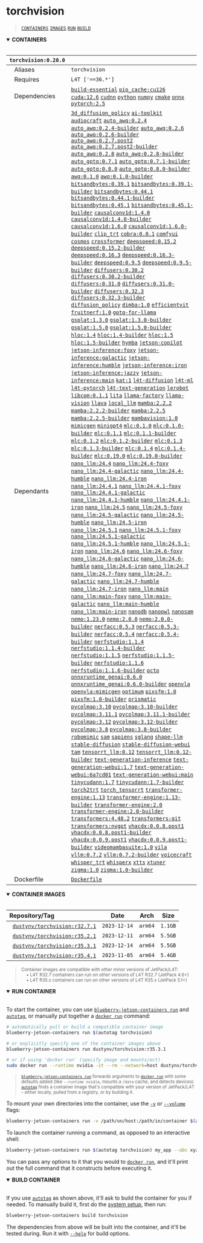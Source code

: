 # torchvision

> [`CONTAINERS`](#user-content-containers) [`IMAGES`](#user-content-images) [`RUN`](#user-content-run) [`BUILD`](#user-content-build)

<details open>
<summary><b><a id="containers">CONTAINERS</a></b></summary>
<br>

| **`torchvision:0.20.0`** | |
| :-- | :-- |
| &nbsp;&nbsp;&nbsp;Aliases | `torchvision` |
| &nbsp;&nbsp;&nbsp;Requires | `L4T ['==36.*']` |
| &nbsp;&nbsp;&nbsp;Dependencies | [`build-essential`](/packages/build/build-essential) [`pip_cache:cu126`](/packages/cuda/cuda) [`cuda:12.6`](/packages/cuda/cuda) [`cudnn`](/packages/cuda/cudnn) [`python`](/packages/build/python) [`numpy`](/packages/numeric/numpy) [`cmake`](/packages/build/cmake/cmake_pip) [`onnx`](/packages/ml/onnx) [`pytorch:2.5`](/packages/pytorch) |
| &nbsp;&nbsp;&nbsp;Dependants | [`3d_diffusion_policy`](/packages/robots/3d_diffusion_policy) [`ai-toolkit`](/packages/diffusion/ai-toolkit) [`audiocraft`](/packages/speech/audiocraft) [`auto_awq:0.2.4`](/packages/llm/auto_awq) [`auto_awq:0.2.4-builder`](/packages/llm/auto_awq) [`auto_awq:0.2.6`](/packages/llm/auto_awq) [`auto_awq:0.2.6-builder`](/packages/llm/auto_awq) [`auto_awq:0.2.7.post2`](/packages/llm/auto_awq) [`auto_awq:0.2.7.post2-builder`](/packages/llm/auto_awq) [`auto_awq:0.2.8`](/packages/llm/auto_awq) [`auto_awq:0.2.8-builder`](/packages/llm/auto_awq) [`auto_gptq:0.7.1`](/packages/llm/auto_gptq) [`auto_gptq:0.7.1-builder`](/packages/llm/auto_gptq) [`auto_gptq:0.8.0`](/packages/llm/auto_gptq) [`auto_gptq:0.8.0-builder`](/packages/llm/auto_gptq) [`awq:0.1.0`](/packages/llm/awq) [`awq:0.1.0-builder`](/packages/llm/awq) [`bitsandbytes:0.39.1`](/packages/llm/bitsandbytes) [`bitsandbytes:0.39.1-builder`](/packages/llm/bitsandbytes) [`bitsandbytes:0.44.1`](/packages/llm/bitsandbytes) [`bitsandbytes:0.44.1-builder`](/packages/llm/bitsandbytes) [`bitsandbytes:0.45.1`](/packages/llm/bitsandbytes) [`bitsandbytes:0.45.1-builder`](/packages/llm/bitsandbytes) [`causalconv1d:1.4.0`](/packages/ml/mamba/causalconv1d) [`causalconv1d:1.4.0-builder`](/packages/ml/mamba/causalconv1d) [`causalconv1d:1.6.0`](/packages/ml/mamba/causalconv1d) [`causalconv1d:1.6.0-builder`](/packages/ml/mamba/causalconv1d) [`clip_trt`](/packages/vit/clip_trt) [`cobra:0.0.1`](/packages/ml/mamba/cobra) [`comfyui`](/packages/diffusion/comfyui) [`cosmos`](/packages/robots/cosmos) [`crossformer`](/packages/robots/crossformer) [`deepspeed:0.15.2`](/packages/llm/deepspeed) [`deepspeed:0.15.2-builder`](/packages/llm/deepspeed) [`deepspeed:0.16.3`](/packages/llm/deepspeed) [`deepspeed:0.16.3-builder`](/packages/llm/deepspeed) [`deepspeed:0.9.5`](/packages/llm/deepspeed) [`deepspeed:0.9.5-builder`](/packages/llm/deepspeed) [`diffusers:0.30.2`](/packages/diffusion/diffusers) [`diffusers:0.30.2-builder`](/packages/diffusion/diffusers) [`diffusers:0.31.0`](/packages/diffusion/diffusers) [`diffusers:0.31.0-builder`](/packages/diffusion/diffusers) [`diffusers:0.32.3`](/packages/diffusion/diffusers) [`diffusers:0.32.3-builder`](/packages/diffusion/diffusers) [`diffusion_policy`](/packages/robots/diffusion_policy) [`dimba:1.0`](/packages/ml/mamba/dimba) [`efficientvit`](/packages/vit/efficientvit) [`fruitnerf:1.0`](/packages/nerf/fruitnerf) [`gptq-for-llama`](/packages/llm/gptq-for-llama) [`gsplat:1.3.0`](/packages/nerf/gsplat) [`gsplat:1.3.0-builder`](/packages/nerf/gsplat) [`gsplat:1.5.0`](/packages/nerf/gsplat) [`gsplat:1.5.0-builder`](/packages/nerf/gsplat) [`hloc:1.4`](/packages/nerf/hloc) [`hloc:1.4-builder`](/packages/nerf/hloc) [`hloc:1.5`](/packages/nerf/hloc) [`hloc:1.5-builder`](/packages/nerf/hloc) [`hymba`](/packages/llm/hymba) [`jetson-copilot`](/packages/rag/jetson-copilot) [`jetson-inference:foxy`](/packages/ml/jetson-inference) [`jetson-inference:galactic`](/packages/ml/jetson-inference) [`jetson-inference:humble`](/packages/ml/jetson-inference) [`jetson-inference:iron`](/packages/ml/jetson-inference) [`jetson-inference:jazzy`](/packages/ml/jetson-inference) [`jetson-inference:main`](/packages/ml/jetson-inference) [`kat:1`](/packages/vit/kat) [`l4t-diffusion`](/packages/l4t/l4t-diffusion) [`l4t-ml`](/packages/l4t/l4t-ml) [`l4t-pytorch`](/packages/l4t/l4t-pytorch) [`l4t-text-generation`](/packages/l4t/l4t-text-generation) [`lerobot`](/packages/robots/lerobot) [`libcom:0.1.1`](/packages/multimedia/libcom) [`lita`](/packages/vlm/lita) [`llama-factory`](/packages/llm/llama-factory) [`llama-vision`](/packages/vlm/llama-vision) [`llava`](/packages/vlm/llava) [`local_llm`](/packages/llm/local_llm) [`mamba:2.2.2`](/packages/ml/mamba/mamba) [`mamba:2.2.2-builder`](/packages/ml/mamba/mamba) [`mamba:2.2.5`](/packages/ml/mamba/mamba) [`mamba:2.2.5-builder`](/packages/ml/mamba/mamba) [`mambavision:1.0`](/packages/ml/mamba/mambavision) [`mimicgen`](/packages/robots/mimicgen) [`minigpt4`](/packages/vlm/minigpt4) [`mlc:0.1.0`](/packages/llm/mlc) [`mlc:0.1.0-builder`](/packages/llm/mlc) [`mlc:0.1.1`](/packages/llm/mlc) [`mlc:0.1.1-builder`](/packages/llm/mlc) [`mlc:0.1.2`](/packages/llm/mlc) [`mlc:0.1.2-builder`](/packages/llm/mlc) [`mlc:0.1.3`](/packages/llm/mlc) [`mlc:0.1.3-builder`](/packages/llm/mlc) [`mlc:0.1.4`](/packages/llm/mlc) [`mlc:0.1.4-builder`](/packages/llm/mlc) [`mlc:0.19.0`](/packages/llm/mlc) [`mlc:0.19.0-builder`](/packages/llm/mlc) [`nano_llm:24.4`](/packages/llm/nano_llm) [`nano_llm:24.4-foxy`](/packages/llm/nano_llm) [`nano_llm:24.4-galactic`](/packages/llm/nano_llm) [`nano_llm:24.4-humble`](/packages/llm/nano_llm) [`nano_llm:24.4-iron`](/packages/llm/nano_llm) [`nano_llm:24.4.1`](/packages/llm/nano_llm) [`nano_llm:24.4.1-foxy`](/packages/llm/nano_llm) [`nano_llm:24.4.1-galactic`](/packages/llm/nano_llm) [`nano_llm:24.4.1-humble`](/packages/llm/nano_llm) [`nano_llm:24.4.1-iron`](/packages/llm/nano_llm) [`nano_llm:24.5`](/packages/llm/nano_llm) [`nano_llm:24.5-foxy`](/packages/llm/nano_llm) [`nano_llm:24.5-galactic`](/packages/llm/nano_llm) [`nano_llm:24.5-humble`](/packages/llm/nano_llm) [`nano_llm:24.5-iron`](/packages/llm/nano_llm) [`nano_llm:24.5.1`](/packages/llm/nano_llm) [`nano_llm:24.5.1-foxy`](/packages/llm/nano_llm) [`nano_llm:24.5.1-galactic`](/packages/llm/nano_llm) [`nano_llm:24.5.1-humble`](/packages/llm/nano_llm) [`nano_llm:24.5.1-iron`](/packages/llm/nano_llm) [`nano_llm:24.6`](/packages/llm/nano_llm) [`nano_llm:24.6-foxy`](/packages/llm/nano_llm) [`nano_llm:24.6-galactic`](/packages/llm/nano_llm) [`nano_llm:24.6-humble`](/packages/llm/nano_llm) [`nano_llm:24.6-iron`](/packages/llm/nano_llm) [`nano_llm:24.7`](/packages/llm/nano_llm) [`nano_llm:24.7-foxy`](/packages/llm/nano_llm) [`nano_llm:24.7-galactic`](/packages/llm/nano_llm) [`nano_llm:24.7-humble`](/packages/llm/nano_llm) [`nano_llm:24.7-iron`](/packages/llm/nano_llm) [`nano_llm:main`](/packages/llm/nano_llm) [`nano_llm:main-foxy`](/packages/llm/nano_llm) [`nano_llm:main-galactic`](/packages/llm/nano_llm) [`nano_llm:main-humble`](/packages/llm/nano_llm) [`nano_llm:main-iron`](/packages/llm/nano_llm) [`nanodb`](/packages/vectordb/nanodb) [`nanoowl`](/packages/vit/nanoowl) [`nanosam`](/packages/vit/nanosam) [`nemo:1.23.0`](/packages/llm/nemo) [`nemo:2.0.0`](/packages/llm/nemo) [`nemo:2.0.0-builder`](/packages/llm/nemo) [`nerfacc:0.5.3`](/packages/nerf/nerfacc) [`nerfacc:0.5.3-builder`](/packages/nerf/nerfacc) [`nerfacc:0.5.4`](/packages/nerf/nerfacc) [`nerfacc:0.5.4-builder`](/packages/nerf/nerfacc) [`nerfstudio:1.1.4`](/packages/nerf/nerfstudio) [`nerfstudio:1.1.4-builder`](/packages/nerf/nerfstudio) [`nerfstudio:1.1.5`](/packages/nerf/nerfstudio) [`nerfstudio:1.1.5-builder`](/packages/nerf/nerfstudio) [`nerfstudio:1.1.6`](/packages/nerf/nerfstudio) [`nerfstudio:1.1.6-builder`](/packages/nerf/nerfstudio) [`octo`](/packages/robots/octo) [`onnxruntime_genai:0.6.0`](/packages/ml/onnxruntime_genai) [`onnxruntime_genai:0.6.0-builder`](/packages/ml/onnxruntime_genai) [`openvla`](/packages/robots/openvla) [`openvla:mimicgen`](/packages/robots/openvla) [`optimum`](/packages/llm/optimum) [`pixsfm:1.0`](/packages/nerf/pixsfm) [`pixsfm:1.0-builder`](/packages/nerf/pixsfm) [`prismatic`](/packages/vlm/prismatic) [`pycolmap:3.10`](/packages/nerf/pycolmap) [`pycolmap:3.10-builder`](/packages/nerf/pycolmap) [`pycolmap:3.11.1`](/packages/nerf/pycolmap) [`pycolmap:3.11.1-builder`](/packages/nerf/pycolmap) [`pycolmap:3.12`](/packages/nerf/pycolmap) [`pycolmap:3.12-builder`](/packages/nerf/pycolmap) [`pycolmap:3.8`](/packages/nerf/pycolmap) [`pycolmap:3.8-builder`](/packages/nerf/pycolmap) [`robomimic`](/packages/robots/robomimic) [`sam`](/packages/vit/sam) [`sapiens`](/packages/vit/sapiens) [`sglang`](/packages/llm/sglang) [`shape-llm`](/packages/vlm/shape-llm) [`stable-diffusion`](/packages/diffusion/stable-diffusion) [`stable-diffusion-webui`](/packages/diffusion/stable-diffusion-webui) [`tam`](/packages/vit/tam) [`tensorrt_llm:0.12`](/packages/llm/tensorrt_llm) [`tensorrt_llm:0.12-builder`](/packages/llm/tensorrt_llm) [`text-generation-inference`](/packages/llm/text-generation-inference) [`text-generation-webui:1.7`](/packages/llm/text-generation-webui) [`text-generation-webui:6a7cd01`](/packages/llm/text-generation-webui) [`text-generation-webui:main`](/packages/llm/text-generation-webui) [`tinycudann:1.7`](/packages/nerf/tinycudann) [`tinycudann:1.7-builder`](/packages/nerf/tinycudann) [`torch2trt`](/packages/pytorch/torch2trt) [`torch_tensorrt`](/packages/pytorch/torch_tensorrt) [`transformer-engine:1.13`](/packages/ml/transformer-engine) [`transformer-engine:1.13-builder`](/packages/ml/transformer-engine) [`transformer-engine:2.0`](/packages/ml/transformer-engine) [`transformer-engine:2.0-builder`](/packages/ml/transformer-engine) [`transformers:4.48.2`](/packages/llm/transformers) [`transformers:git`](/packages/llm/transformers) [`transformers:nvgpt`](/packages/llm/transformers) [`vhacdx:0.0.8.post1`](/packages/nerf/vhacdx) [`vhacdx:0.0.8.post1-builder`](/packages/nerf/vhacdx) [`vhacdx:0.0.9.post1`](/packages/nerf/vhacdx) [`vhacdx:0.0.9.post1-builder`](/packages/nerf/vhacdx) [`videomambasuite:1.0`](/packages/ml/mamba/videomambasuite) [`vila`](/packages/vlm/vila) [`vllm:0.7.2`](/packages/llm/vllm) [`vllm:0.7.2-builder`](/packages/llm/vllm) [`voicecraft`](/packages/speech/voicecraft) [`whisper_trt`](/packages/speech/whisper_trt) [`whisperx`](/packages/speech/whisperx) [`xtts`](/packages/speech/xtts) [`xtuner`](/packages/vlm/xtuner) [`zigma:1.0`](/packages/ml/mamba/zigma) [`zigma:1.0-builder`](/packages/ml/mamba/zigma) |
| &nbsp;&nbsp;&nbsp;Dockerfile | [`Dockerfile`](Dockerfile) |

</details>

<details open>
<summary><b><a id="images">CONTAINER IMAGES</a></b></summary>
<br>

| Repository/Tag | Date | Arch | Size |
| :-- | :--: | :--: | :--: |
| &nbsp;&nbsp;[`dustynv/torchvision:r32.7.1`](https://hub.docker.com/r/dustynv/torchvision/tags) | `2023-12-14` | `arm64` | `1.1GB` |
| &nbsp;&nbsp;[`dustynv/torchvision:r35.2.1`](https://hub.docker.com/r/dustynv/torchvision/tags) | `2023-12-11` | `arm64` | `5.5GB` |
| &nbsp;&nbsp;[`dustynv/torchvision:r35.3.1`](https://hub.docker.com/r/dustynv/torchvision/tags) | `2023-12-14` | `arm64` | `5.5GB` |
| &nbsp;&nbsp;[`dustynv/torchvision:r35.4.1`](https://hub.docker.com/r/dustynv/torchvision/tags) | `2023-11-05` | `arm64` | `5.4GB` |

> <sub>Container images are compatible with other minor versions of JetPack/L4T:</sub><br>
> <sub>&nbsp;&nbsp;&nbsp;&nbsp;• L4T R32.7 containers can run on other versions of L4T R32.7 (JetPack 4.6+)</sub><br>
> <sub>&nbsp;&nbsp;&nbsp;&nbsp;• L4T R35.x containers can run on other versions of L4T R35.x (JetPack 5.1+)</sub><br>
</details>

<details open>
<summary><b><a id="run">RUN CONTAINER</a></b></summary>
<br>

To start the container, you can use [`blueberry-jetson-containers run`](/docs/run.md) and [`autotag`](/docs/run.md#autotag), or manually put together a [`docker run`](https://docs.docker.com/engine/reference/commandline/run/) command:
```bash
# automatically pull or build a compatible container image
blueberry-jetson-containers run $(autotag torchvision)

# or explicitly specify one of the container images above
blueberry-jetson-containers run dustynv/torchvision:r35.3.1

# or if using 'docker run' (specify image and mounts/ect)
sudo docker run --runtime nvidia -it --rm --network=host dustynv/torchvision:r35.3.1
```
> <sup>[`blueberry-jetson-containers run`](/docs/run.md) forwards arguments to [`docker run`](https://docs.docker.com/engine/reference/commandline/run/) with some defaults added (like `--runtime nvidia`, mounts a `/data` cache, and detects devices)</sup><br>
> <sup>[`autotag`](/docs/run.md#autotag) finds a container image that's compatible with your version of JetPack/L4T - either locally, pulled from a registry, or by building it.</sup>

To mount your own directories into the container, use the [`-v`](https://docs.docker.com/engine/reference/commandline/run/#volume) or [`--volume`](https://docs.docker.com/engine/reference/commandline/run/#volume) flags:
```bash
blueberry-jetson-containers run -v /path/on/host:/path/in/container $(autotag torchvision)
```
To launch the container running a command, as opposed to an interactive shell:
```bash
blueberry-jetson-containers run $(autotag torchvision) my_app --abc xyz
```
You can pass any options to it that you would to [`docker run`](https://docs.docker.com/engine/reference/commandline/run/), and it'll print out the full command that it constructs before executing it.
</details>
<details open>
<summary><b><a id="build">BUILD CONTAINER</b></summary>
<br>

If you use [`autotag`](/docs/run.md#autotag) as shown above, it'll ask to build the container for you if needed.  To manually build it, first do the [system setup](/docs/setup.md), then run:
```bash
blueberry-jetson-containers build torchvision
```
The dependencies from above will be built into the container, and it'll be tested during.  Run it with [`--help`](/blueberry_jetson_containers/build.py) for build options.
</details>
